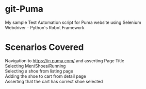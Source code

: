 # git-Puma
My sample Test Automation script for Puma website using Selenium Webdriver - Python's Robot Framework

# Scenarios Covered
Navigation to https://in.puma.com/ and asserting Page Title <br />
Selecting Men/Shoes/Running <br />
Selecting a shoe from listing page <br />
Adding the shoe to cart from detail page <br />
Asserting that the cart has correct shoe selected <br />
